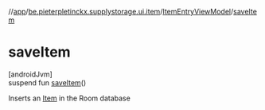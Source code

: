 //[app](../../../index.md)/[be.pieterpletinckx.supplystorage.ui.item](../index.md)/[ItemEntryViewModel](index.md)/[saveItem](save-item.md)

# saveItem

[androidJvm]\
suspend fun [saveItem](save-item.md)()

Inserts an [Item](../../be.pieterpletinckx.supplystorage.data.item/-item/index.md) in the Room database
